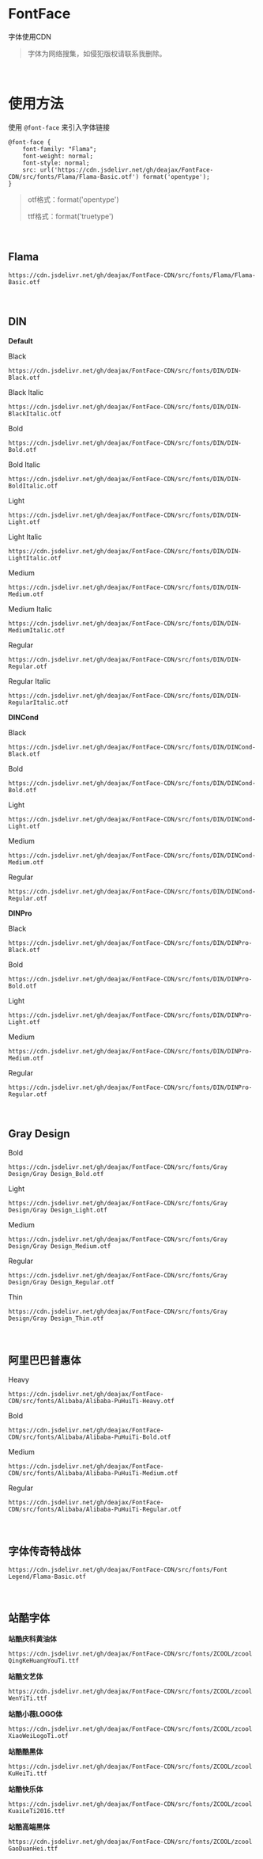 # FontFace
字体使用CDN

> 字体为网络搜集，如侵犯版权请联系我删除。

​       

# 使用方法

使用 `@font-face` 来引入字体链接

```
@font-face {
	font-family: "Flama";
	font-weight: normal;
	font-style: normal;
	src: url('https://cdn.jsdelivr.net/gh/deajax/FontFace-CDN/src/fonts/Flama/Flama-Basic.otf') format('opentype');
}
```

> otf格式：format('opentype')
>
> ttf格式：format('truetype')

​      

## Flama

`https://cdn.jsdelivr.net/gh/deajax/FontFace-CDN/src/fonts/Flama/Flama-Basic.otf`

​    

## DIN

**Default**

Black

`https://cdn.jsdelivr.net/gh/deajax/FontFace-CDN/src/fonts/DIN/DIN-Black.otf`

Black Italic

`https://cdn.jsdelivr.net/gh/deajax/FontFace-CDN/src/fonts/DIN/DIN-BlackItalic.otf`

Bold

`https://cdn.jsdelivr.net/gh/deajax/FontFace-CDN/src/fonts/DIN/DIN-Bold.otf`

Bold Italic

`https://cdn.jsdelivr.net/gh/deajax/FontFace-CDN/src/fonts/DIN/DIN-BoldItalic.otf`

Light

`https://cdn.jsdelivr.net/gh/deajax/FontFace-CDN/src/fonts/DIN/DIN-Light.otf`

Light Italic

`https://cdn.jsdelivr.net/gh/deajax/FontFace-CDN/src/fonts/DIN/DIN-LightItalic.otf`

Medium

`https://cdn.jsdelivr.net/gh/deajax/FontFace-CDN/src/fonts/DIN/DIN-Medium.otf`

Medium Italic

`https://cdn.jsdelivr.net/gh/deajax/FontFace-CDN/src/fonts/DIN/DIN-MediumItalic.otf`

Regular

`https://cdn.jsdelivr.net/gh/deajax/FontFace-CDN/src/fonts/DIN/DIN-Regular.otf`

Regular Italic

`https://cdn.jsdelivr.net/gh/deajax/FontFace-CDN/src/fonts/DIN/DIN-RegularItalic.otf`



**DINCond**

Black

`https://cdn.jsdelivr.net/gh/deajax/FontFace-CDN/src/fonts/DIN/DINCond-Black.otf`

Bold

`https://cdn.jsdelivr.net/gh/deajax/FontFace-CDN/src/fonts/DIN/DINCond-Bold.otf`

Light

`https://cdn.jsdelivr.net/gh/deajax/FontFace-CDN/src/fonts/DIN/DINCond-Light.otf`

Medium

`https://cdn.jsdelivr.net/gh/deajax/FontFace-CDN/src/fonts/DIN/DINCond-Medium.otf`

Regular

`https://cdn.jsdelivr.net/gh/deajax/FontFace-CDN/src/fonts/DIN/DINCond-Regular.otf`



**DINPro**

Black

`https://cdn.jsdelivr.net/gh/deajax/FontFace-CDN/src/fonts/DIN/DINPro-Black.otf`

Bold

`https://cdn.jsdelivr.net/gh/deajax/FontFace-CDN/src/fonts/DIN/DINPro-Bold.otf`

Light

`https://cdn.jsdelivr.net/gh/deajax/FontFace-CDN/src/fonts/DIN/DINPro-Light.otf`

Medium

`https://cdn.jsdelivr.net/gh/deajax/FontFace-CDN/src/fonts/DIN/DINPro-Medium.otf`

Regular

`https://cdn.jsdelivr.net/gh/deajax/FontFace-CDN/src/fonts/DIN/DINPro-Regular.otf`

​        

## Gray Design

Bold

`https://cdn.jsdelivr.net/gh/deajax/FontFace-CDN/src/fonts/Gray Design/Gray Design_Bold.otf`

Light

`https://cdn.jsdelivr.net/gh/deajax/FontFace-CDN/src/fonts/Gray Design/Gray Design_Light.otf`

Medium

`https://cdn.jsdelivr.net/gh/deajax/FontFace-CDN/src/fonts/Gray Design/Gray Design_Medium.otf`

Regular

`https://cdn.jsdelivr.net/gh/deajax/FontFace-CDN/src/fonts/Gray Design/Gray Design_Regular.otf`

Thin

`https://cdn.jsdelivr.net/gh/deajax/FontFace-CDN/src/fonts/Gray Design/Gray Design_Thin.otf`

​        

## 阿里巴巴普惠体

Heavy

`https://cdn.jsdelivr.net/gh/deajax/FontFace-CDN/src/fonts/Alibaba/Alibaba-PuHuiTi-Heavy.otf`

Bold

`https://cdn.jsdelivr.net/gh/deajax/FontFace-CDN/src/fonts/Alibaba/Alibaba-PuHuiTi-Bold.otf`

Medium

`https://cdn.jsdelivr.net/gh/deajax/FontFace-CDN/src/fonts/Alibaba/Alibaba-PuHuiTi-Medium.otf`

Regular

`https://cdn.jsdelivr.net/gh/deajax/FontFace-CDN/src/fonts/Alibaba/Alibaba-PuHuiTi-Regular.otf`

​      

## 字体传奇特战体

`https://cdn.jsdelivr.net/gh/deajax/FontFace-CDN/src/fonts/Font Legend/Flama-Basic.otf`

​      

## 站酷字体

**站酷庆科黄油体**

`https://cdn.jsdelivr.net/gh/deajax/FontFace-CDN/src/fonts/ZCOOL/zcool QingKeHuangYouTi.ttf`

**站酷文艺体**

`https://cdn.jsdelivr.net/gh/deajax/FontFace-CDN/src/fonts/ZCOOL/zcool WenYiTi.ttf`

**站酷小薇LOGO体**

`https://cdn.jsdelivr.net/gh/deajax/FontFace-CDN/src/fonts/ZCOOL/zcool XiaoWeiLogoTi.otf`

**站酷酷黑体**

`https://cdn.jsdelivr.net/gh/deajax/FontFace-CDN/src/fonts/ZCOOL/zcool KuHeiTi.ttf`

**站酷快乐体**

`https://cdn.jsdelivr.net/gh/deajax/FontFace-CDN/src/fonts/ZCOOL/zcool KuaiLeTi2016.ttf`

**站酷高端黑体**

`https://cdn.jsdelivr.net/gh/deajax/FontFace-CDN/src/fonts/ZCOOL/zcool GaoDuanHei.ttf`

